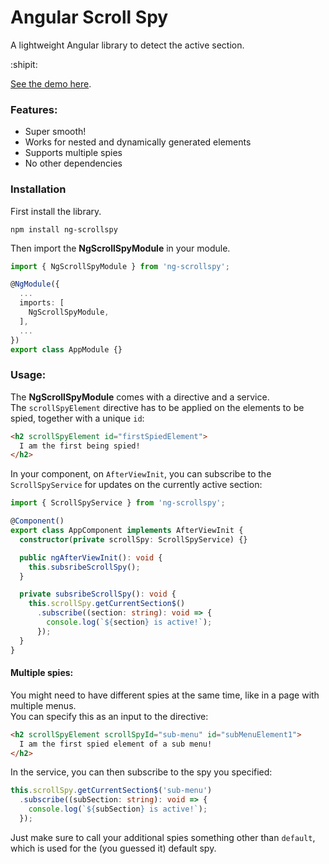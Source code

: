 # Angular Scroll Spy
A lightweight Angular library to detect the active section.  
  
:shipit:  
  
[See the demo here](https://aleesaan.github.io).

### Features:
* Super smooth!
* Works for nested and dynamically generated elements
* Supports multiple spies
* No other dependencies

### Installation
First install the library.

```
npm install ng-scrollspy
```

Then import the **NgScrollSpyModule** in your module.

```ts
import { NgScrollSpyModule } from 'ng-scrollspy';

@NgModule({
  ...
  imports: [
    NgScrollSpyModule,
  ],
  ...
})
export class AppModule {}
```

### Usage:
The **NgScrollSpyModule** comes with a directive and a service.  
The `scrollSpyElement` directive has to be applied on the elements to be spied, together with a unique `id`:

```html
<h2 scrollSpyElement id="firstSpiedElement">
  I am the first being spied!
</h2>
```

In your component, on `AfterViewInit`, you can subscribe to the `ScrollSpyService` for updates on the currently active section:

```ts
import { ScrollSpyService } from 'ng-scrollspy';

@Component()
export class AppComponent implements AfterViewInit {
  constructor(private scrollSpy: ScrollSpyService) {}

  public ngAfterViewInit(): void {
    this.subsribeScrollSpy();
  }

  private subsribeScrollSpy(): void {
    this.scrollSpy.getCurrentSection$()
      .subscribe((section: string): void => {
        console.log(`${section} is active!`);
      });
  }
}
```

#### Multiple spies:
You might need to have different spies at the same time, like in a page with multiple menus.  
You can specify this as an input to the directive:

```html
<h2 scrollSpyElement scrollSpyId="sub-menu" id="subMenuElement1">
  I am the first spied element of a sub menu!
</h2>
```

In the service, you can then subscribe to the spy you specified:
```ts
this.scrollSpy.getCurrentSection$('sub-menu')
  .subscribe((subSection: string): void => {
    console.log(`${subSection} is active!`);
  });
```

Just make sure to call your additional spies something other than `default`, which is used for the (you guessed it) default spy.
